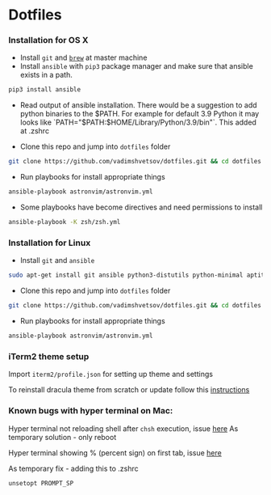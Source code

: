 # Dotfiles

### Installation for OS X

- Install `git` and [`brew`](https://brew.sh/) at master machine
- Install `ansible` with `pip3` package manager and make sure that ansible exists in a path.

```sh
pip3 install ansible
```

- Read output of ansible installation. There would be a suggestion to add python binaries to the $PATH. For example for default 3.9 Python it may looks like `PATH="$PATH:$HOME/Library/Python/3.9/bin"`. This added at .zshrc

- Clone this repo and jump into `dotfiles` folder
```sh
git clone https://github.com/vadimshvetsov/dotfiles.git && cd dotfiles
```
- Run playbooks for install appropriate things

```sh
ansible-playbook astronvim/astronvim.yml
```

- Some playbooks have become directives and need permissions to install

```sh
ansible-playbook -K zsh/zsh.yml
```

### Installation for Linux

- Install `git` and `ansible`

```sh
sudo apt-get install git ansible python3-distutils python-minimal aptitude -y
```

- Clone this repo and jump into `dotfiles` folder

```sh
git clone https://github.com/vadimshvetsov/dotfiles.git && cd dotfiles
```
- Run playbooks for install appropriate things

```sh
ansible-playbook astronvim/astronvim.yml
```

### iTerm2 theme setup

Import `iterm2/profile.json` for setting up theme and settings

To reinstall dracula theme from scratch or update follow this [instructions](https://draculatheme.com/iterm)

### Known bugs with hyper terminal on Mac:

Hyper terminal not reloading shell after `chsh` execution, issue [here](https://github.com/zeit/hyper/issues/81)
As temporary solution - only reboot

Hyper terminal showing % (percent sign) on first tab, issue [here](https://github.com/zeit/hyper/issues/2144)

As temporary fix - adding this to .zshrc
```sh
unsetopt PROMPT_SP
```
